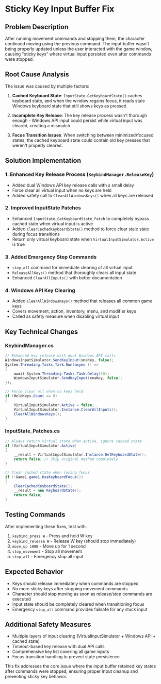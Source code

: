 # Sticky Key Input Buffer Fix

## Problem Description
After running movement commands and stopping them, the character continued moving using the previous command. The input buffer wasn't being properly updated unless the user interacted with the game window, causing "sticky keys" where virtual input persisted even after commands were stopped.

## Root Cause Analysis
The issue was caused by multiple factors:

1. **Cached Keyboard State**: `InputState.GetKeyboardState()` caches keyboard state, and when the window regains focus, it reads stale Windows keyboard state that still shows keys as pressed.

2. **Incomplete Key Release**: The key release process wasn't thorough enough - Windows API input could persist while virtual input was cleared, creating a mismatch.

3. **Focus Transition Issues**: When switching between minimized/focused states, the cached keyboard state could contain old key presses that weren't properly cleared.

## Solution Implementation

### 1. Enhanced Key Release Process (`KeybindManager.ReleaseKey`)
- Added dual Windows API key release calls with a small delay
- Force clear all virtual input when no keys are held
- Added safety call to `ClearAllWindowsKeys()` when all keys are released

### 2. Improved InputState Patches
- Enhanced `InputState_GetKeyboardState_Patch` to completely bypass cached state when virtual input is active
- Added `ClearCachedKeyboardState()` method to force clear stale state during focus transitions
- Return only virtual keyboard state when `VirtualInputSimulator.Active` is true

### 3. Added Emergency Stop Commands
- `stop_all` command for immediate clearing of all virtual input
- `ReleaseAllKeys()` method that thoroughly clears all input state
- Enhanced `ClearAllInputs()` with better documentation

### 4. Windows API Key Clearing
- Added `ClearAllWindowsKeys()` method that releases all common game keys
- Covers movement, action, inventory, menu, and modifier keys
- Called as safety measure when disabling virtual input

## Key Technical Changes

### KeybindManager.cs
```csharp
// Enhanced key release with dual Windows API calls
WindowsInputSimulator.SendKeyInput(xnaKey, false);
System.Threading.Tasks.Task.Run(async () => 
{
    await System.Threading.Tasks.Task.Delay(50);
    WindowsInputSimulator.SendKeyInput(xnaKey, false);
});

// Force clear all when no keys held
if (HeldKeys.Count == 0)
{
    VirtualInputSimulator.Active = false;
    VirtualInputSimulator.Instance.ClearAllInputs();
    ClearAllWindowsKeys();
}
```

### InputState_Patches.cs
```csharp
// Always return virtual state when active, ignore cached state
if (VirtualInputSimulator.Active)
{
    __result = VirtualInputSimulator.Instance.GetKeyboardState();
    return false; // Skip original method completely
}

// Clear cached state when losing focus
if (!Game1.game1.HasKeyboardFocus())
{
    ClearCachedKeyboardState();
    __result = new KeyboardState();
    return false;
}
```

## Testing Commands

After implementing these fixes, test with:

1. `keybind_press W` - Press and hold W key
2. `keybind_release W` - Release W key (should stop immediately)
3. `move_up 1000` - Move up for 1 second
4. `stop_movement` - Stop all movement
5. `stop_all` - Emergency stop all input

## Expected Behavior

- Keys should release immediately when commands are stopped
- No more sticky keys after stopping movement commands
- Character should stop moving as soon as release/stop commands are executed
- Input state should be completely cleared when transitioning focus
- Emergency `stop_all` command provides failsafe for any stuck input

## Additional Safety Measures

- Multiple layers of input clearing (VirtualInputSimulator + Windows API + cached state)
- Timeout-based key release with dual API calls
- Comprehensive key list covering all game inputs
- Focus transition handling to prevent state persistence

This fix addresses the core issue where the input buffer retained key states after commands were stopped, ensuring proper input cleanup and preventing sticky key behavior.
